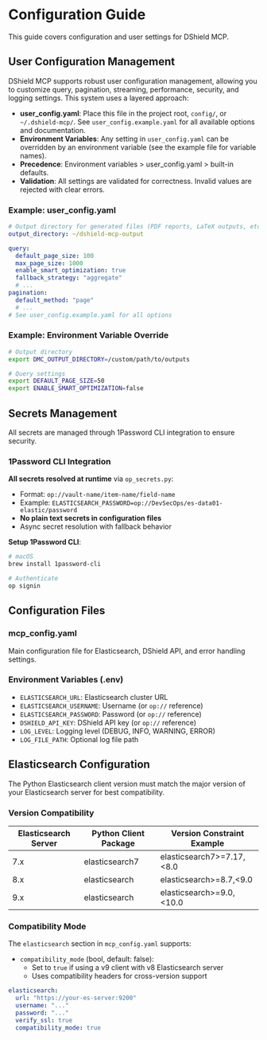 # Configuration Guide

This guide covers configuration and user settings for DShield MCP.

## User Configuration Management

DShield MCP supports robust user configuration management, allowing you to customize query, pagination, streaming, performance, security, and logging settings. This system uses a layered approach:

- **user_config.yaml**: Place this file in the project root, `config/`, or `~/.dshield-mcp/`. See `user_config.example.yaml` for all available options and documentation.
- **Environment Variables**: Any setting in `user_config.yaml` can be overridden by an environment variable (see the example file for variable names).
- **Precedence**: Environment variables > user_config.yaml > built-in defaults.
- **Validation**: All settings are validated for correctness. Invalid values are rejected with clear errors.

### Example: user_config.yaml

```yaml
# Output directory for generated files (PDF reports, LaTeX outputs, etc.)
output_directory: ~/dshield-mcp-output

query:
  default_page_size: 100
  max_page_size: 1000
  enable_smart_optimization: true
  fallback_strategy: "aggregate"
  # ...
pagination:
  default_method: "page"
  # ...
# See user_config.example.yaml for all options
```

### Example: Environment Variable Override

```bash
# Output directory
export DMC_OUTPUT_DIRECTORY=/custom/path/to/outputs

# Query settings
export DEFAULT_PAGE_SIZE=50
export ENABLE_SMART_OPTIMIZATION=false
```

## Secrets Management

All secrets are managed through 1Password CLI integration to ensure security.

### 1Password CLI Integration

**All secrets resolved at runtime** via `op_secrets.py`:
- Format: `op://vault-name/item-name/field-name`
- Example: `ELASTICSEARCH_PASSWORD=op://DevSecOps/es-data01-elastic/password`
- **No plain text secrets in configuration files**
- Async secret resolution with fallback behavior

**Setup 1Password CLI**:
```bash
# macOS
brew install 1password-cli

# Authenticate
op signin
```

## Configuration Files

### mcp_config.yaml

Main configuration file for Elasticsearch, DShield API, and error handling settings.

### Environment Variables (.env)

- `ELASTICSEARCH_URL`: Elasticsearch cluster URL
- `ELASTICSEARCH_USERNAME`: Username (or `op://` reference)
- `ELASTICSEARCH_PASSWORD`: Password (or `op://` reference)
- `DSHIELD_API_KEY`: DShield API key (or `op://` reference)
- `LOG_LEVEL`: Logging level (DEBUG, INFO, WARNING, ERROR)
- `LOG_FILE_PATH`: Optional log file path

## Elasticsearch Configuration

The Python Elasticsearch client version must match the major version of your Elasticsearch server for best compatibility.

### Version Compatibility

| Elasticsearch Server | Python Client Package | Version Constraint Example |
|---------------------|----------------------|----------------------------|
| 7.x                 | elasticsearch7       | elasticsearch7>=7.17,<8.0 |
| 8.x                 | elasticsearch        | elasticsearch>=8.7,<9.0   |
| 9.x                 | elasticsearch        | elasticsearch>=9.0,<10.0  |

### Compatibility Mode

The `elasticsearch` section in `mcp_config.yaml` supports:

- `compatibility_mode` (bool, default: false):
  - Set to `true` if using a v9 client with v8 Elasticsearch server
  - Uses compatibility headers for cross-version support

```yaml
elasticsearch:
  url: "https://your-es-server:9200"
  username: "..."
  password: "..."
  verify_ssl: true
  compatibility_mode: true
```

